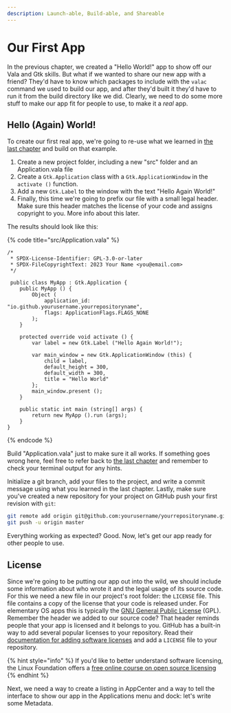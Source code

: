 ```yaml
---
description: Launch-able, Build-able, and Shareable
---
```


# Our First App

In the previous chapter, we created a "Hello World!" app to show off our Vala and Gtk skills. But what if we wanted to share our new app with a friend? They'd have to know which packages to include with the `valac` command we used to build our app, and after they'd built it they'd have to run it from the build directory like we did. Clearly, we need to do some more stuff to make our app fit for people to use, to make it a _real_ app.

## Hello (Again) World!

To create our first real app, we're going to re-use what we learned in [the last chapter](../hello-world.md) and build on that example.

1. Create a new project folder, including a new "src" folder and an Application.vala file
2. Create a `Gtk.Application` class with a `Gtk.ApplicationWindow` in the `activate ()` function.
3. Add a new `Gtk.Label` to the window with the text "Hello Again World!"
4. Finally, this time we're going to prefix our file with a small legal header. Make sure this header matches the license of your code and assigns copyright to you. More info about this later.

The results should look like this:

{% code title="src/Application.vala" %}
```vala
/*
 * SPDX-License-Identifier: GPL-3.0-or-later
 * SPDX-FileCopyrightText: 2023 Your Name <you@email.com>
 */
 
 public class MyApp : Gtk.Application {
    public MyApp () {
        Object (
            application_id: "io.github.yourusername.yourrepositoryname",
            flags: ApplicationFlags.FLAGS_NONE
        );
    }

    protected override void activate () {
        var label = new Gtk.Label ("Hello Again World!");
   
        var main_window = new Gtk.ApplicationWindow (this) {
            child = label,
            default_height = 300,
            default_width = 300,
            title = "Hello World"
        };
        main_window.present ();
    }

    public static int main (string[] args) {
        return new MyApp ().run (args);
    }
}
```
{% endcode %}

Build "Application.vala" just to make sure it all works. If something goes wrong here, feel free to refer back to [the last chapter](../hello-world.md) and remember to check your terminal output for any hints.

Initialize a git branch, add your files to the project, and write a commit message using what you learned in the last chapter. Lastly, make sure you've created a new repository for your project on GitHub push your first revision with `git`:

```bash
git remote add origin git@github.com:yourusername/yourrepositoryname.git
git push -u origin master
```

Everything working as expected? Good. Now, let's get our app ready for other people to use.

## License

Since we're going to be putting our app out into the wild, we should include some information about who wrote it and the legal usage of its source code. For this we need a new file in our project's root folder: the `LICENSE` file. This file contains a copy of the license that your code is released under. For elementary OS apps this is typically the [GNU General Public License](https://www.gnu.org/licenses/quick-guide-gplv3.html) (GPL). Remember the header we added to our source code? That header reminds people that your app is licensed and it belongs to you. GitHub has a built-in way to add several popular licenses to your repository. Read their [documentation for adding software licenses](https://docs.github.com/en/communities/setting-up-your-project-for-healthy-contributions/adding-a-license-to-a-repository) and add a `LICENSE` file to your repository.

{% hint style="info" %}
If you'd like to better understand software licensing, the Linux Foundation offers a [free online course on open source licensing](https://training.linuxfoundation.org/training/open-source-licensing-basics-for-software-developers/)
{% endhint %}

Next, we need a way to create a listing in AppCenter and a way to tell the interface to show our app in the Applications menu and dock: let's write some Metadata.

